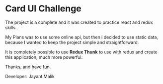 # Card UI Challenge
The project is a complete and it was created to practice react and redux skills.

My Plans was to use some online api, but then i decided to use static data, because I wanted to keep the project simple and straightforward.

It is completely possible to use **Redux Thunk** to use with redux and create this application, much more powerful.

Thanks, and have fun.

Developer: Jayant Malik
